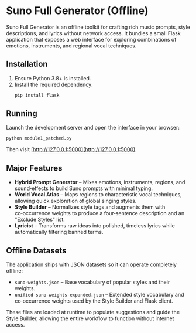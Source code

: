 # Suno Full Generator (Offline)

Suno Full Generator is an offline toolkit for crafting rich music prompts, style descriptions, and lyrics without network access. It bundles a small Flask application that exposes a web interface for exploring combinations of emotions, instruments, and regional vocal techniques.

## Installation

1. Ensure Python 3.8+ is installed.
2. Install the required dependency:
   ```bash
   pip install flask
   ```

## Running

Launch the development server and open the interface in your browser:
```bash
python module1_patched.py
```
Then visit [http://127.0.0.1:5000](http://127.0.0.1:5000).

## Major Features

- **Hybrid Prompt Generator** – Mixes emotions, instruments, regions, and sound‑effects to build Suno prompts with minimal typing.
- **World Vocal Atlas** – Maps regions to characteristic vocal techniques, allowing quick exploration of global singing styles.
- **Style Builder** – Normalizes style tags and augments them with co‑occurrence weights to produce a four‑sentence description and an "Exclude Styles" list.
- **Lyricist** – Transforms raw ideas into polished, timeless lyrics while automatically filtering banned terms.

## Offline Datasets

The application ships with JSON datasets so it can operate completely offline:

- `suno-weights.json` – Base vocabulary of popular styles and their weights.
- `unified-suno-weights-expanded.json` – Extended style vocabulary and co‑occurrence weights used by the Style Builder and Flask client.

These files are loaded at runtime to populate suggestions and guide the Style Builder, allowing the entire workflow to function without internet access.

